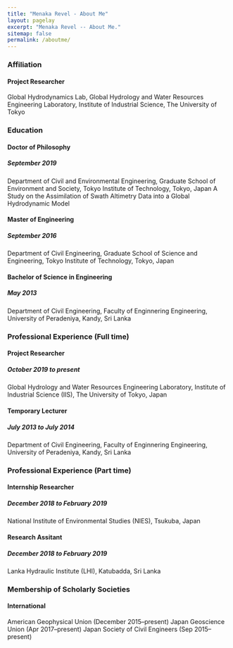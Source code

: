 ```yaml
---
title: "Menaka Revel - About Me"
layout: pagelay
excerpt: "Menaka Revel -- About Me."
sitemap: false
permalink: /aboutme/
---
```

### Affiliation
#### Project Researcher
Global Hydrodynamics Lab, Global Hydrology and Water Resources Engineering Laboratory, Institute of Industrial Science, The University of Tokyo

### Education
#### Doctor of Philosophy
##### September 2019
Department of Civil and Environmental Engineering, Graduate School of Environment and Society, Tokyo Institute of Technology, Tokyo, Japan
A Study on the Assimilation of Swath Altimetry Data into a Global Hydrodynamic Model
#### Master of Engineering
##### September 2016
Department of Civil Engineering, Graduate School of Science and Engineering, Tokyo Institute of Technology, Tokyo, Japan

#### Bachelor of Science in Engineering
##### May 2013
Department of Civil Engineering, Faculty of Enginnering Engineering, University of Peradeniya, Kandy, Sri Lanka

### Professional Experience (Full time)
#### Project Researcher
##### October 2019 to present
Global Hydrology and Water Resources Engineering Laboratory, Institute of Industrial Science (IIS), The University of Tokyo, Japan
#### Temporary Lecturer
##### July 2013 to July 2014
Department of Civil Engineering, Faculty of Enginnering Engineering, University of Peradeniya, Kandy, Sri Lanka

### Professional Experience (Part time)
#### Internship Researcher
##### December 2018 to February 2019
National Institute of Environmental Studies (NIES), Tsukuba, Japan

#### Research Assitant
##### December 2018 to February 2019
Lanka Hydraulic Institute (LHI), Katubadda, Sri Lanka

### Membership of Scholarly Societies
#### International
American Geophysical Union (December 2015–present)
Japan Geoscience Union (Apr 2017–present)
Japan Society of Civil Engineers (Sep 2015–present)
